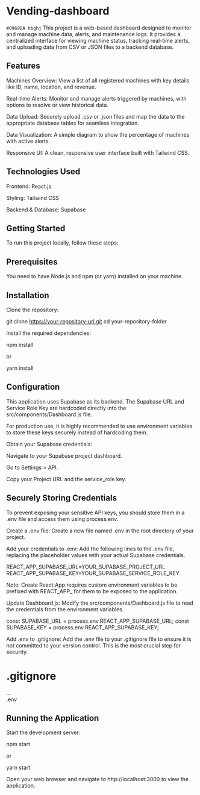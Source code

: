 # Vending-dashboard


`#0969DA hbghj` This project is a web-based dashboard designed to monitor and manage machine data, alerts, and maintenance logs. It provides a centralized interface for viewing machine status, tracking real-time alerts, and uploading data from CSV or JSON files to a backend database.

## Features
Machines Overview: View a list of all registered machines with key details like ID, name, location, and revenue.

Real-time Alerts: Monitor and manage alerts triggered by machines, with options to resolve or view historical data.

Data Upload: Securely upload .csv or .json files and map the data to the appropriate database tables for seamless integration.

Data Visualization: A simple diagram to show the percentage of machines with active alerts.

Responsive UI: A clean, responsive user interface built with Tailwind CSS.

## Technologies Used
Frontend: React.js

Styling: Tailwind CSS

Backend & Database: Supabase

## Getting Started
To run this project locally, follow these steps:

## Prerequisites
You need to have Node.js and npm (or yarn) installed on your machine.

## Installation
Clone the repository:

git clone https://your-repository-url.git
cd your-repository-folder

Install the required dependencies:

npm install

or

yarn install

## Configuration
This application uses Supabase as its backend. The Supabase URL and Service Role Key are hardcoded directly into the src/components/Dashboard.js file.

For production use, it is highly recommended to use environment variables to store these keys securely instead of hardcoding them.

Obtain your Supabase credentials:

Navigate to your Supabase project dashboard.

Go to Settings > API.

Copy your Project URL and the service_role key.

## Securely Storing Credentials
To prevent exposing your sensitive API keys, you should store them in a .env file and access them using process.env.

Create a .env file:
Create a new file named .env in the root directory of your project.

Add your credentials to .env:
Add the following lines to the .env file, replacing the placeholder values with your actual Supabase credentials.

REACT_APP_SUPABASE_URL=YOUR_SUPABASE_PROJECT_URL
REACT_APP_SUPABASE_KEY=YOUR_SUPABASE_SERVICE_ROLE_KEY

Note: Create React App requires custom environment variables to be prefixed with REACT_APP_ for them to be exposed to the application.

Update Dashboard.js:
Modify the src/components/Dashboard.js file to read the credentials from the environment variables.

const SUPABASE_URL = process.env.REACT_APP_SUPABASE_URL;
const SUPABASE_KEY = process.env.REACT_APP_SUPABASE_KEY;

Add .env to .gitignore:
Add the .env file to your .gitignore file to ensure it is not committed to your version control. This is the most crucial step for security.

# .gitignore
...  
.env

## Running the Application
Start the development server:

npm start

or

yarn start

Open your web browser and navigate to http://localhost:3000 to view the application.
